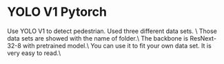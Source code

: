 # YOLO V1 Pytorch
 Use YOLO V1 to detect pedestrian.  Used three different data sets. \\
 Those data sets are showed with the name of folder.\\
 The backbone is ResNext-32-8 with pretrained model.\\
 You can use it to fit your own data set. It is very easy to read.\\

